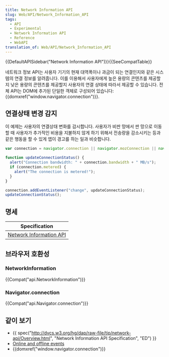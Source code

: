 ```yaml
---
title: Network Information API
slug: Web/API/Network_Information_API
tags:
  - API
  - Experimental
  - Network Information API
  - Reference
  - WebAPI
translation_of: Web/API/Network_Information_API
---
```

{{DefaultAPISidebar("Network Information API")}}{{SeeCompatTable}}

네트워크 정보 API는 사용자 기기의 현재 대역폭이나 과금이 되는 연결인지와 같은 시스템의 연결 정보를 알려줍니다. 이를 이용해서 사용자에게 높은 용량의 콘텐츠를 제공할지 낮은 용량의 콘텐츠를 제공할지 사용자의 연결 상태에 따라서 제공할 수 있습니다. 전체 API는 DOM에 추가된 단일한 객체로 구성되어 있습니다: {{domxref("window.navigator.connection")}}.

## 연결상태 변경 감지

이 예제는 사용자의 연결상태 변화를 감시합니다. 사용자가 비싼 망에서 싼 망으로 이동할 때 사용자가 추가적인 비용을 지불하지 않게 하기 위해서 전송량을 감소시키는 등과 같은 행동을 할 수 있게 앱이 경고를 하는 일과 비슷합니다.

```js
var connection = navigator.connection || navigator.mozConnection || navigator.webkitConnection;

function updateConnectionStatus() {
  alert("Connection bandwidth: " + connection.bandwidth + " MB/s");
  if (connection.metered) {
    alert("The connection is metered!");
  }
}

connection.addEventListener("change", updateConnectionStatus);
updateConnectionStatus();
```

## 명세

| Specification                                              |
| ---------------------------------------------------------- |
| [Network Information API](https://wicg.github.io/netinfo/) |

## 브라우저 호환성

### NetworkInformation

{{Compat("api.NetworkInformation")}}

### Navigator.connection

{{Compat("api.Navigator.connection")}}

## 같이 보기

- {{ spec("http://dvcs.w3.org/hg/dap/raw-file/tip/network-api/Overview.html", "Network Information API Specification", "ED") }}
- [Online and offline events](/en/Online_and_offline_events "en/Online_and_offline_events")
- {{domxref("window.navigator.connection")}}
